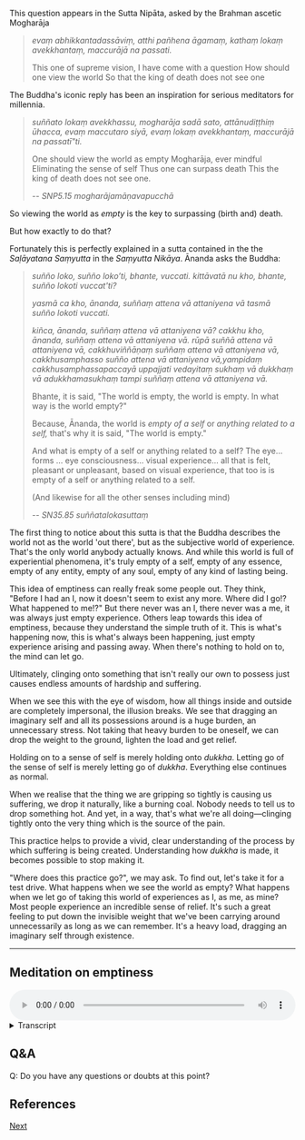 This question appears in the Sutta Nipāta, asked by the Brahman ascetic Mogharāja 

 >*evaṃ abhikkantadassāviṃ, 
 >atthi pañhena āgamaṃ,
 >kathaṃ lokaṃ avekkhantaṃ,
 >maccurājā na passati.*
 >
 >This one of supreme vision,
 >I have come with a question
 >How should one view the world
 >So that the king of death does not see one
 
The Buddha's iconic reply has been an inspiration for serious meditators for millennia. 

> *suññato lokaṃ avekkhassu,
> mogharāja sadā sato,
> attānudiṭṭhiṃ ūhacca,
> evaṃ maccutaro siyā,
> evaṃ lokaṃ avekkhantaṃ,
> maccurājā na passatī"ti.*
> 
> One should view the world as empty
> Mogharāja, ever mindful
> Eliminating the sense of self
> Thus one can surpass death
> This the king of death does not see one.
> 
> -- *SNP5.15 mogharājamāṇavapucchā*

So viewing the world as *empty* is the key to surpassing (birth and) death. 

But how exactly to do that?

Fortunately this is perfectly explained in a sutta contained in the the *Saḷāyatana Saṃyutta* in the *Saṃyutta Nikāya*. Ānanda asks the Buddha:

> *suñño loko, suñño loko’ti, bhante, vuccati. kittāvatā nu kho, bhante, suñño lokoti vuccat'ti?* 
> 
> *yasmā ca kho, ānanda, suññaṃ attena vā attaniyena vā tasmā suñño lokoti vuccati.* 
> 
> *kiñca, ānanda, suññaṃ attena vā attaniyena vā? cakkhu kho, ānanda, suññaṃ attena vā attaniyena vā. rūpā suññā attena vā attaniyena vā, cakkhuviññāṇaṃ suññaṃ attena vā attaniyena vā, cakkhusamphasso suñño attena vā attaniyena vā,yampidaṃ cakkhusamphassapaccayā uppajjati vedayitaṃ sukhaṃ vā dukkhaṃ vā adukkhamasukhaṃ tampi suññaṃ attena vā attaniyena vā.*
> 
> Bhante, it is said, "The world is empty, the world is empty. In what way is the world empty?"
> 
> Because, Ānanda, the world is *empty of a self* or *anything related to a self,* that's why it is said, "The world is empty."
> 
> And what is empty of a self or anything related to a self? The eye... forms ... eye consciousness... visual experience... all that is felt, pleasant or unpleasant, based on visual experience, that too is is empty of a self or anything related to a self.
> 
> (And likewise for all the other senses including mind)
> 
> -- *SN35.85 suññatalokasuttaṃ*

The first thing to notice about this sutta is that the Buddha describes the world not as the world 'out there', but as the subjective world of experience. That's the only world anybody actually knows. And while this world is full of experiential phenomena, it's truly empty of a self, empty of any essence, empty of any entity, empty of any soul, empty of any kind of lasting being.

This idea of emptiness can really freak some people out. They think, "Before I had an I, now it doesn't seem to exist any more. Where did I go!? What happened to me!?" But there never was an I, there never was a me, it was always just empty experience. Others leap towards this idea of emptiness, because they understand the simple truth of it. This is what's happening now, this is what's always been happening, just empty experience arising and passing away. When there's nothing to hold on to, the mind can let go.

Ultimately, clinging onto something that isn't really our own to possess just causes endless amounts of hardship and suffering.

When we see this with the eye of wisdom, how all things inside and outside are completely impersonal, the illusion breaks. We see that dragging an imaginary self and all its possessions around is a huge burden, an unnecessary stress. Not taking that heavy burden to be oneself, we can drop the weight to the ground, lighten the load and get relief.

Holding on to a sense of self is merely holding onto *dukkha*. Letting go of the sense of self is merely letting go of *dukkha*. Everything else continues as normal.

When we realise that the thing we are gripping so tightly is causing us suffering, we drop it naturally, like a burning coal. Nobody needs to tell us to drop something hot. And yet, in a way, that's what we're all doing—clinging tightly onto the very thing which is the source of the pain.

This practice helps to provide a vivid, clear understanding of the process by which suffering is being created. Understanding how *dukkha* is made, it becomes possible to stop making it.

"Where does this practice go?", we may ask. To find out, let's take it for a test drive. What happens when we see the world as empty? What happens when we let go of taking this world of experiences as I, as me, as mine? Most people experience an incredible sense of relief. It's such a great feeling to put down the invisible weight that we've been carrying around unnecessarily as long as we can remember. It's a heavy load, dragging an imaginary self through existence.

---
## Meditation on emptiness


<audio controls style="width: 100%; max-width: 600px;">
    <source src="assets/audio/08-04-emptiness.mp3" type="audio/mpeg">
</audio>



<details>
<summary>Transcript</summary>

Let's examine all the components of experience, experience itself, and all responses to experience, understanding the emptiness of each part of the process.

---
The eyes are empty, empty of a self or anything that belongs to a self.

Visible forms are empty.

Eye consciousness is empty.

The conscious experience of seeing is empty.

All *vedanā* which arise from seeing are empty.

All the mind's responses to *vedanā*, craving, aversion, ignorance, even equanimity are empty.

From start to finish, the whole process of seeing, the components of visual experience, the experience itself, and all responses to it are empty, empty of a self or anything that belongs to a self.

---
The ears are empty, empty of a self or anything that belongs to a self.

Sounds are empty.

Ear consciousness is empty.

The conscious experience of hearing is empty.

All *vedanā* which arise from hearing are empty.

All the mind's responses to *vedanā*, craving, aversion, ignorance, even equanimity are empty.

From start to finish, the whole process of hearing, the components of auditory experience, the experience itself, and all responses to it are empty, empty of a self or anything that belongs to a self.

---
The nose is empty, empty of a self or anything that belongs to a self.

Smells are empty.

Nose consciousness is empty.

The conscious experience of smelling is empty.

All *vedanā* which arise from smelling are empty.

All the mind's responses to *vedanā*, craving, aversion, ignorance, even equanimity are empty.

From start to finish, the whole process of smelling, the components of olfactory experience, the experience itself, and all responses to it are empty, empty of a self or anything that belongs to a self.

---
The tongue is empty, empty of a self or anything that belongs to a self.

Flavours are empty.

Tongue consciousness is empty.

The conscious experience of tasting is empty.

All *vedanā* which arise from tasting are empty.

All the mind's responses to *vedanā*, craving, aversion, ignorance, even equanimity are empty.

From start to finish, the whole process of tasting, the components of gustatory experience, the experience itself, and all responses to it are empty, empty of a self or anything that belongs to a self.

---
The body is empty, empty of a self or anything that belongs to a self.

Physical sensations are empty.

Body consciousness is empty.

The conscious experience of feeling physical sensations is empty.

All *vedanā* which arise from feeling are empty.

All the mind's responses to *vedanā*, craving, aversion, ignorance, even equanimity are empty.

From start to finish, the whole process of physical sensation, the components of somatic experience, the experience itself, and all responses to it are empty, empty of a self or anything that belongs to a self.

---
The mind is empty, empty of a self or anything that belongs to a self.

Mental phenomena are empty.

Mind consciousness is empty.

Any conscious mental experience is empty.

All *vedanā* which arise from mental experience are empty.

All the mind's responses to *vedanā*, craving, aversion, ignorance, even equanimity are empty.

From start to finish, the whole process of mental experience, the components of mental experience, the experience itself, and all responses to it are empty, empty of a self or anything that belongs to a self.

---
With open awareness, stay aware of every experience.

Understand that all the components of this experience are empty, empty of a self or anything that belongs to a self.

Understand the experience itself is empty.

Understand that all *vedanā* which arise from this experience are empty.

Understand that all the mind's responses to *vedanā*, craving, aversion, ignorance, even equanimity are empty.

Understand that, from start to finish, this experience is empty, empty of a self or anything that belongs to a self.

---
Keep paying deep attention to the emptiness of every experience.


</details>


## Q&A

Q: Do you have any questions or doubts at this point?

## References





<a href="9. Resources.html">Next</a>

